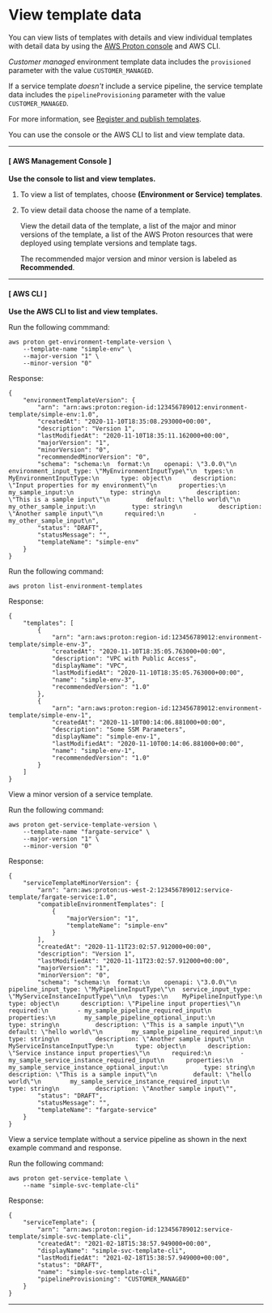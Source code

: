 # View template data<a name="template-view"></a>

You can view lists of templates with details and view individual templates with detail data by using the [AWS Proton console](https://console.aws.amazon.com/proton/) and AWS CLI\.

*Customer managed* environment template data includes the `provisioned` parameter with the value `CUSTOMER_MANAGED`\.

If a service template *doesn't* include a service pipeline, the service template data includes the `pipelineProvisioning` parameter with the value `CUSTOMER_MANAGED`\.

For more information, see [Register and publish templates](template-create.md)\.

You can use the console or the AWS CLI to list and view template data\.

------
#### [ AWS Management Console ]

**Use the console to list and view templates\.**

1. To view a list of templates, choose **\(Environment or Service\) templates**\.

1. To view detail data choose the name of a template\.

   View the detail data of the template, a list of the major and minor versions of the template, a list of the AWS Proton resources that were deployed using template versions and template tags\.

   The recommended major version and minor version is labeled as **Recommended**\.

------
#### [ AWS CLI ]

**Use the AWS CLI to list and view templates\.**

Run the following commmand:

```
aws proton get-environment-template-version \
    --template-name "simple-env" \
    --major-version "1" \
    --minor-version "0"
```

Response:

```
{
    "environmentTemplateVersion": {
        "arn": "arn:aws:proton:region-id:123456789012:environment-template/simple-env:1.0",
        "createdAt": "2020-11-10T18:35:08.293000+00:00",
        "description": "Version 1",
        "lastModifiedAt": "2020-11-10T18:35:11.162000+00:00",
        "majorVersion": "1",
        "minorVersion": "0",
        "recommendedMinorVersion": "0",
        "schema": "schema:\n  format:\n    openapi: \"3.0.0\"\n  environment_input_type: \"MyEnvironmentInputType\"\n  types:\n    MyEnvironmentInputType:\n      type: object\n      description: \"Input properties for my environment\"\n      properties:\n        my_sample_input:\n          type: string\n          description: \"This is a sample input\"\n          default: \"hello world\"\n        my_other_sample_input:\n          type: string\n          description: \"Another sample input\"\n      required:\n        - my_other_sample_input\n",
        "status": "DRAFT",
        "statusMessage": "",
        "templateName": "simple-env"
    }
}
```

Run the following command:

```
aws proton list-environment-templates
```

Response:

```
{
    "templates": [
        {
            "arn": "arn:aws:proton:region-id:123456789012:environment-template/simple-env-3",
            "createdAt": "2020-11-10T18:35:05.763000+00:00",
            "description": "VPC with Public Access",
            "displayName": "VPC",
            "lastModifiedAt": "2020-11-10T18:35:05.763000+00:00",
            "name": "simple-env-3",
            "recommendedVersion": "1.0"            
        },
        {
            "arn": "arn:aws:proton:region-id:123456789012:environment-template/simple-env-1",
            "createdAt": "2020-11-10T00:14:06.881000+00:00",
            "description": "Some SSM Parameters",
            "displayName": "simple-env-1",
            "lastModifiedAt": "2020-11-10T00:14:06.881000+00:00",
            "name": "simple-env-1",
            "recommendedVersion": "1.0"           
        }
    ]
}
```

View a minor version of a service template\.

Run the following command:

```
aws proton get-service-template-version \
    --template-name "fargate-service" \
    --major-version "1" \
    --minor-version "0"
```

Response:

```
{
    "serviceTemplateMinorVersion": {
        "arn": "arn:aws:proton:us-west-2:123456789012:service-template/fargate-service:1.0",
        "compatibleEnvironmentTemplates": [
            {
                "majorVersion": "1",
                "templateName": "simple-env"
            }
        ],
        "createdAt": "2020-11-11T23:02:57.912000+00:00",
        "description": "Version 1",
        "lastModifiedAt": "2020-11-11T23:02:57.912000+00:00",
        "majorVersion": "1",
        "minorVersion": "0",
        "schema": "schema:\n  format:\n    openapi: \"3.0.0\"\n  pipeline_input_type: \"MyPipelineInputType\"\n  service_input_type: \"MyServiceInstanceInputType\"\n\n  types:\n    MyPipelineInputType:\n      type: object\n      description: \"Pipeline input properties\"\n      required:\n        - my_sample_pipeline_required_input\n      properties:\n        my_sample_pipeline_optional_input:\n          type: string\n          description: \"This is a sample input\"\n          default: \"hello world\"\n        my_sample_pipeline_required_input:\n          type: string\n          description: \"Another sample input\"\n\n    MyServiceInstanceInputType:\n      type: object\n      description: \"Service instance input properties\"\n      required:\n        - my_sample_service_instance_required_input\n      properties:\n        my_sample_service_instance_optional_input:\n          type: string\n          description: \"This is a sample input\"\n          default: \"hello world\"\n        my_sample_service_instance_required_input:\n          type: string\n          description: \"Another sample input\"",
        "status": "DRAFT",
        "statusMessage": "",
        "templateName": "fargate-service"
    }
}
```

View a service template without a service pipeline as shown in the next example command and response\.

Run the following command:

```
aws proton get-service-template \
    --name "simple-svc-template-cli"
```

Response:

```
{
    "serviceTemplate": {
        "arn": "arn:aws:proton:region-id:123456789012:service-template/simple-svc-template-cli",
        "createdAt": "2021-02-18T15:38:57.949000+00:00",
        "displayName": "simple-svc-template-cli",
        "lastModifiedAt": "2021-02-18T15:38:57.949000+00:00",
        "status": "DRAFT",
        "name": "simple-svc-template-cli",
        "pipelineProvisioning": "CUSTOMER_MANAGED"
    }
}
```

------